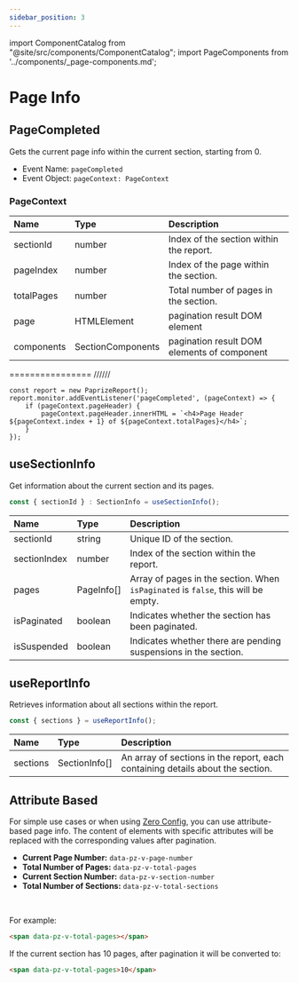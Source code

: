 ```yaml
---
sidebar_position: 3
---
```


import ComponentCatalog from "@site/src/components/ComponentCatalog";
import PageComponents from '../components/\_page-components.md';

# Page Info

## PageCompleted

Gets the current page info within the current section, starting from 0.

- Event Name: `pageCompleted`
- Event Object: `pageContext: PageContext`

### PageContext

| Name       | Type              | Description                                 |
| :--------- | :---------------- | :------------------------------------------ |
| sectionId  | number            | Index of the section within the report.     |
| pageIndex  | number            | Index of the page within the section.       |
| totalPages | number            | Total number of pages in the section.       |
| page       | HTMLElement       | pagination result DOM element               |
| components | SectionComponents | pagination result DOM elements of component |

================
//////

```tsx
const report = new PaprizeReport();
report.monitor.addEventListener('pageCompleted', (pageContext) => {
    if (pageContext.pageHeader) {
        pageContext.pageHeader.innerHTML = `<h4>Page Header ${pageContext.index + 1} of ${pageContext.totalPages}</h4>`;
    }
});
```

## useSectionInfo

Get information about the current section and its pages.

```jsx
const { sectionId } : SectionInfo = useSectionInfo();
```

| Name         | Type       | Description                                                                       |
| :----------- | :--------- | :-------------------------------------------------------------------------------- |
| sectionId    | string     | Unique ID of the section.                                                         |
| sectionIndex | number     | Index of the section within the report.                                           |
| pages        | PageInfo[] | Array of pages in the section. When `isPaginated` is `false`, this will be empty. |
| isPaginated  | boolean    | Indicates whether the section has been paginated.                                 |
| isSuspended  | boolean    | Indicates whether there are pending suspensions in the section.                   |

## useReportInfo

Retrieves information about all sections within the report.

```jsx
const { sections } = useReportInfo();
```

| Name     | Type          | Description                                                                    |
| :------- | :------------ | :----------------------------------------------------------------------------- |
| sections | SectionInfo[] | An array of sections in the report, each containing details about the section. |

## Attribute Based

For simple use cases or when using [Zero Config](/puppeteer/zero-config.md), you can use attribute-based page info. The content of elements with specific attributes will be replaced with the corresponding values after pagination.

- **Current Page Number:** `data-pz-v-page-number`
- **Total Number of Pages:** `data-pz-v-total-pages`
- **Current Section Number:** `data-pz-v-section-number`
- **Total Number of Sections:** `data-pz-v-total-sections`

<br/>

For example:

```html
<span data-pz-v-total-pages></span>
```

If the current section has 10 pages, after pagination it will be converted to:

```html
<span data-pz-v-total-pages>10</span>
```
